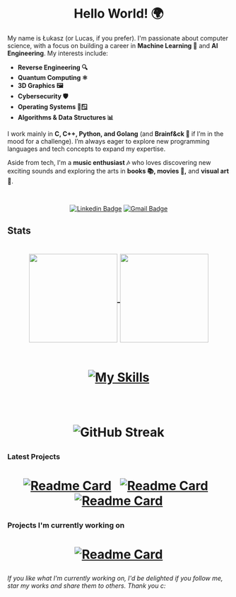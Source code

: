 <h1 align="center">Hello World! 🌍</h1>

My name is Łukasz (or Lucas, if you prefer). I'm passionate about computer science, with a focus on building a career in **Machine Learning 🤖** and **AI Engineering**. My interests include:


- **Reverse Engineering 🔍**
- **Quantum Computing ⚛️**
- **3D Graphics 🖼️**
- **Cybersecurity 🛡️**
- **Operating Systems 🐧🪟**
- **Algorithms & Data Structures 📊**

I work mainly in **C, C++, Python, and Golang** (and **Brainf&ck 🧠** if I’m in the mood for a challenge). I’m always eager to explore new programming languages and tech concepts to expand my expertise.

Aside from tech, I'm a **music enthusiast 🎶** who loves discovering new exciting sounds and exploring the arts in **books 📚, movies 🎥,** and **visual art 🎨**.


<div align="center">
<br>
  
  [![Linkedin Badge](https://img.shields.io/badge/-Łukasz_Bielaszewski-blue?style=flat-square&logo=Linkedin&logoColor=white&link=https://www.linkedin.com/in/łukasz-bielaszewski-b583072a7/)](https://www.linkedin.com/in/łukasz-bielaszewski-b583072a7/)
  [![Gmail Badge](https://img.shields.io/badge/-lukaszbielaszewskibiz@gmail.com-990000?style=flat-square&logo=Gmail&logoColor=white&link=mailto:sy@mangotree.dev)](mailto:lukaszbielaszewskibiz@gmail.com)
  
</div>

## Stats
<h1 align="center"><a href="https://github.com/Klus3kk/github-readme-stats">
  <img height=200 align="center" src="https://github-readme-stats.vercel.app/api?username=Klus3kk&theme=tokyonight&hide=issues,contribs,prs" />
</a>
<a href="https://github.com/Klus3kk/convoychat">
  <img height=200 align="center" src="https://github-readme-stats.vercel.app/api/top-langs?username=Klus3kk&layout=compact&langs_count=8&card_width=320&theme=tokyonight" />
</a>
  <br><br>
  
  [![My Skills](https://skillicons.dev/icons?i=ableton,ae,ai,anaconda,androidstudio,arch,arduino,aws,azure,bash,blender,c,cs,cpp,cmake,css,dart,discord,docker,dotnet,dynamodb,eclipse,emacs,figma,flask,flutter,gcp,git,github,go,haskell,html,idea,java,js,kali,kotlin,latex,linux,matlab,md,mint,nextjs,nodejs,npm,opencv,pycharm,pnpm,postgres,powershell,pr,ps,py,pytorch,r,react,regex,ruby,rust,sklearn,spring,svg,tailwind,tensorflow,ts,ubuntu,unity,unreal,v,vim,visualstudio,vscode,windows,xd,yarn)](https://skillicons.dev)

<br>

![GitHub Streak](https://github-readme-streak-stats.herokuapp.com/?user=Klus3kk&theme=dark&count_private=true&bg_color=0d1116&title_color=ce09ec&text_color=a4aacb&icon_color=007ec6)
</h1> 

### Latest Projects
<h1 align="center"><a href="https://github.com/Klus3kk/github-readme-stats">
  
[![Readme Card](https://github-readme-stats.vercel.app/api/pin/?username=Klus3kk&repo=Graph-Isomorphism-ACO-NN&bg_color=0d1116&title_color=325aa8&text_color=a4aacb&icon_color=007ec6)](https://github.com/Klus3kk/Graph-Isomorphism-ACO-NN.git) &nbsp;
[![Readme Card](https://github-readme-stats.vercel.app/api/pin/?username=Klus3kk&repo=shelly&bg_color=0d1116&title_color=325aa8&text_color=a4aacb&icon_color=007ec6)](https://github.com/Klus3kk/shelly.git) &nbsp; 
[![Readme Card](https://github-readme-stats.vercel.app/api/pin/?username=Klus3kk&chatty&bg_color=0d1116&title_color=325aa8&text_color=a4aacb&icon_color=007ec6)](https://github.com/Klus3kk/chatty.git)

### Projects I'm currently working on
<h1 align="center"><a href="https://github.com/Klus3kk/github-readme-stats">


[![Readme Card](https://github-readme-stats.vercel.app/api/pin/?username=Klus3kk&repo=microsociety&bg_color=0d1116&title_color=325aa8&text_color=a4aacb&icon_color=007ec6)](https://github.com/Klus3kk/microsociety.git)


</h1>

###### If you like what I'm currently working on, I'd be delighted if you follow me, star my works and share them to others. Thank you c:

